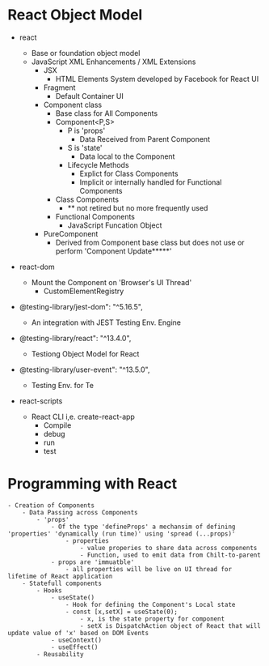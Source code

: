 # React Object Model
- react
    - Base or foundation object model 
    - JavaScript XML Enhancements / XML Extensions
        - JSX
            - HTML Elements System developed by Facebook for React UI
        - Fragment
            - Default Container UI
        - Component class
            - Base class for All Components
            - Component<P,S>
                - P is 'props'
                    - Data Received from Parent Component
                - S is 'state'
                    - Data local to the Component
                - Lifecycle Methods
                    - Explict for Class Components
                    - Implicit or internally handled for Functional Components
            - Class Components 
                - ** not retired but no more frequently used
            - Functional Components
                - JavaScript Funcation Object                     
        - PureComponent 
            - Derived from Component base class but does not use or perform 'Component Update*****'

- react-dom
    - Mount the Component on 'Browser's UI Thread'
        - CustomElementRegistry

- @testing-library/jest-dom": "^5.16.5",
    - An integration with JEST Testing Env. Engine
- @testing-library/react": "^13.4.0",
    - Testiong Object Model for React
-  @testing-library/user-event": "^13.5.0", 
    - Testing Env. for Te
- react-scripts
    - React CLI i,e. create-react-app
        - Compile
        - debug
        - run
        - test         
# Programming with React
    - Creation of Components
        - Data Passing across Components
            - 'props'
                - Of the type 'defineProps' a mechansim of defining 'properties' 'dynamically (run time)' using 'spread (...props)' 
                    - properties
                        - value properies to share data across components
                        - Function, used to emit data from Chilt-to-parent 
                - props are 'immuatble'
                    - all properties will be live on UI thread for lifetime of React application        
        - Statefull components
            - Hooks
                - useState()
                    - Hook for defining the Component's Local state
                    - const [x,setX] = useState(0);
                        - x, is the state property for component
                        - setX is DispatchAction object of React that will update value of 'x' based on DOM Events
                - useContext()
                - useEffect()
            - Reusability                      
